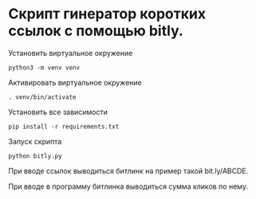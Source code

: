 #  Скрипт гинератор коротких ссылок с помощью bitly.

Установить виртуальное окружение

    python3 -m venv venv
 
Активировать виртуальное окружение

    . venv/bin/activate
 
Установить все зависимости
    
    pip install -r requirements.txt

Запуск скрипта 

    python bitly.py

При вводе ссылок выводиться битлинк на пример такой bit.ly/ABCDE.

При вводе в программу битлинка выводиться сумма кликов по нему.
